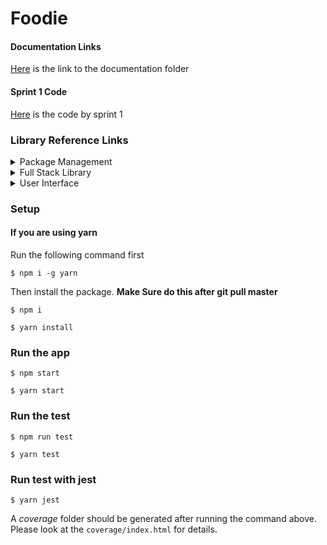 # Foodie

#### Documentation Links

[Here](https://github.com/bobby569/Foodie/tree/master/docs) is the link to the documentation folder

#### Sprint 1 Code

[Here](https://github.com/bobby569/Foodie/tree/sprint1) is the code by sprint 1

### Library Reference Links

<details>
<summary>Package Management</summary>
<ul>
<li><a href="https://nodejs.org/en/">Node & npm</a></li>
<li><a href="https://yarnpkg.com/en/">yarn</a></li>
</ul>
</details>

<details>
<summary>Full Stack Library</summary>
<ul>
<li><a href="https://www.meteor.com/">Meteor</a></li>
<li><a href="https://reactjs.org/">React</a></li>
</ul>
</details>

<details>
<summary>User Interface</summary>
<ul>
<li><a href="http://sass-lang.com/">SCSS</a></li>
<li><a href="https://ant.design/docs/react/introduce">Ant Design</a></li>
<li><a href="https://react-bootstrap.github.io/">React-Bootstrap</a></li>
</ul>
</details>

### Setup

#### If you are using yarn

Run the following command first

```
$ npm i -g yarn
```

Then install the package. **Make Sure do this after git pull master**

```
$ npm i

$ yarn install
```

### Run the app

```
$ npm start

$ yarn start
```

### Run the test

```
$ npm run test

$ yarn test
```

### Run test with jest

```
$ yarn jest
```

A _coverage_ folder should be generated after running the command above. Please look at the `coverage/index.html` for details.
